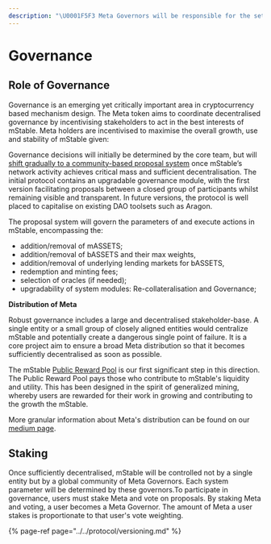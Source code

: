 ```yaml
---
description: "\U0001F5F3 Meta Governors will be responsible for the setting and maintenance of system risk parameters"
---
```


# Governance

## Role of Governance

Governance is an emerging yet critically important area in cryptocurrency based mechanism design. The Meta token aims to coordinate decentralised governance by incentivising stakeholders to act in the best interests of mStable. Meta holders are incentivised to maximise the overall growth, use and stability of mStable given:

Governance decisions will initially be determined by the core team, but will [shift gradually to a community-based proposal system](../../protocol/versioning.md) once mStable’s network activity achieves critical mass and sufficient decentralisation. The initial protocol contains an upgradable governance module, with the first version facilitating proposals between a closed group of  participants whilst remaining visible and transparent. In future versions, the protocol is well placed to capitalise on existing DAO toolsets such as Aragon.

The proposal system will govern the parameters of and execute actions in mStable, encompassing the: 

* addition/removal of mASSETS;
* addition/removal of bASSETS and their max weights,
* addition/removal of underlying lending markets for bASSETS,
* redemption and minting fees;
* selection of oracles \(if needed\);
* upgradability of system modules: Re-collateralisation and Governance;

**Distribution of Meta**

Robust governance includes a large and decentralised stakeholder-base. A single entity or a small group of closely aligned entities would centralize mStable and potentially create a dangerous single point of failure. It is a core project aim to ensure a broad Meta distribution so that it becomes sufficiently decentralised as soon as possible.

The mStable [Public Reward Pool](../../meta-rewards-1/introduction/) is our first significant step in this direction. The Public Reward Pool pays those who contribute to mStable's liquidity and utility. This has been designed in the spirit of generalized mining, whereby users are rewarded for their work in growing and contributing to the growth the mStable. 

More granular information about Meta's distribution can be found on our [medium page](https://medium.com/mstable). 

## Staking

Once sufficiently decentralised, mStable will be controlled not by a single entity but by a global community of Meta Governors. Each system parameter will be determined by these governors.To participate in governance, users must stake Meta and vote on proposals. By staking Meta and voting, a user becomes a Meta Governor. The amount of Meta a user stakes is proportionate to that user's vote weighting.

{% page-ref page="../../protocol/versioning.md" %}



